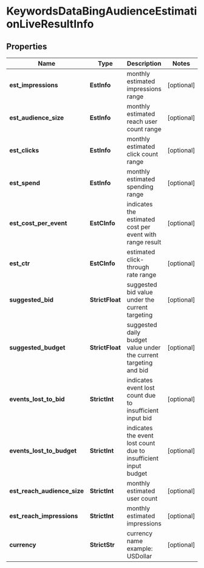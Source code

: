 # KeywordsDataBingAudienceEstimationLiveResultInfo


## Properties

| Name | Type | Description | Notes |
|------------ | ------------- | ------------- | -------------|
**est_impressions** | **EstInfo** | monthly estimated impressions range |[optional]|
**est_audience_size** | **EstInfo** | monthly estimated reach user count range |[optional]|
**est_clicks** | **EstInfo** | monthly estimated click count range |[optional]|
**est_spend** | **EstInfo** | monthly estimated spending range |[optional]|
**est_cost_per_event** | **EstCInfo** | indicates the estimated cost per event with range result |[optional]|
**est_ctr** | **EstCInfo** | estimated click-through rate range |[optional]|
**suggested_bid** | **StrictFloat** | suggested bid value under the current targeting |[optional]|
**suggested_budget** | **StrictFloat** | suggested daily budget value under the current targeting and bid |[optional]|
**events_lost_to_bid** | **StrictInt** | indicates event lost count due to insufficient input bid |[optional]|
**events_lost_to_budget** | **StrictInt** | indicates the event lost count due to insufficient input budget |[optional]|
**est_reach_audience_size** | **StrictInt** | monthly estimated user count |[optional]|
**est_reach_impressions** | **StrictInt** | monthly estimated impressions |[optional]|
**currency** | **StrictStr** | currency name<br>example: USDollar |[optional]|